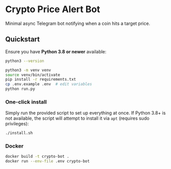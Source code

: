 # Crypto Price Alert Bot

Minimal async Telegram bot notifying when a coin hits a target price.

## Quickstart

Ensure you have **Python 3.8 or newer** available:

```bash
python3 --version
```

```bash
python3 -m venv venv
source venv/bin/activate
pip install -r requirements.txt
cp .env.example .env  # edit variables
python run.py
```

### One-click install

Simply run the provided script to set up everything at once. If Python 3.8+
is not available, the script will attempt to install it via `apt` (requires
sudo privileges):

```bash
./install.sh
```

### Docker

```bash
docker build -t crypto-bot .
docker run --env-file .env crypto-bot
```
